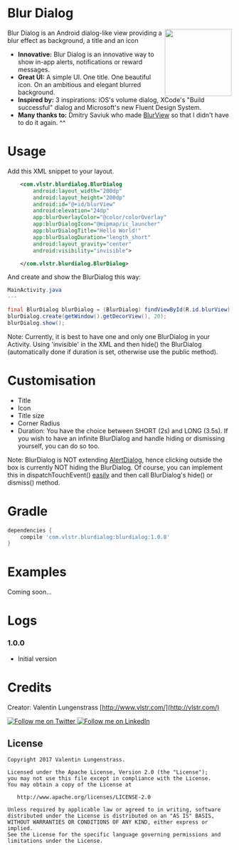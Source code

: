 # Blur Dialog

<img src="docs/static/logo.png" width=150 align=right>

Blur Dialog is an Android dialog-like view providing a blur effect as background, a title and an icon

* **Innovative:** Blur Dialog is an innovative way to show in-app alerts, notifications or reward messages.
* **Great UI:** A simple UI. One title. One beautiful icon. On an ambitious and elegant blurred background. 
* **Inspired by:** 3 inspirations: iOS's volume dialog, XCode's "Build successful" dialog and Microsoft's new Fluent Design System.
* **Many thanks to:** Dmitry Saviuk who made [BlurView](https://github.com/Dimezis/BlurView) so that I didn't have to do it again. ^^

# Usage

Add this XML snippet to your layout.

```xml
    <com.vlstr.blurdialog.BlurDialog
        android:layout_width="200dp"
        android:layout_height="200dp"
        android:id="@+id/blurView"
        android:elevation="24dp"
        app:blurOverlayColor="@color/colorOverlay"
        app:blurDialogIcon="@mipmap/ic_launcher"
        app:blurDialogTitle="Hello World!"
        app:blurDialogDuration="length_short"
        android:layout_gravity="center"
        android:visibility="invisible">

    </com.vlstr.blurdialog.BlurDialog>
```

And create and show the BlurDialog this way:

```java
MainActivity.java
---

final BlurDialog blurDialog = (BlurDialog) findViewById(R.id.blurView);
blurDialog.create(getWindow().getDecorView(), 20);
blurDialog.show();
```

Note: Currently, it is best to have one and only one BlurDialog in your Activity. Using 'invisible' in the XML and then hide() the BlurDialog (automatically done if duration is set, otherwise use the public method). 


# Customisation

* Title
* Icon
* Title size
* Corner Radius
* Duration: You have the choice between SHORT (2s) and LONG (3.5s). If you wish to have an infinite BlurDialog and handle hiding or dismissing yourself, you can do so too.

Note: BlurDialog is NOT extending [AlertDialog](https://developer.android.com/reference/android/app/AlertDialog.html), hence clicking outside the box is currently NOT hiding the BlurDialog. Of course, you can implement this in dispatchTouchEvent() [easily](http://stackoverflow.com/questions/36889141/hide-keyboard-in-fragment-on-outside-click) and then call BlurDialog's hide() or dismiss() method. 


# Gradle

```groovy
dependencies {
    compile 'com.vlstr.blurdialog:blurdialog:1.0.8'
}
```


# Examples

Coming soon...


# Logs

### 1.0.0

- Initial version



# Credits

Creator: Valentin Lungenstrass [http://www.vlstr.com/](http://vlstr.com/)

<a href="https://twitter.com/byvlstr">
  <img alt="Follow me on Twitter"
       src="https://raw.githubusercontent.com/florent37/DaVinci/master/mobile/src/main/res/drawable-hdpi/twitter.png" />
</a>
<a href="https://www.linkedin.com/in/valentin-lungenstrass-3a496b97/">
  <img alt="Follow me on LinkedIn"
       src="https://raw.githubusercontent.com/florent37/DaVinci/master/mobile/src/main/res/drawable-hdpi/linkedin.png" />
</a>


License
--------

    Copyright 2017 Valentin Lungenstrass.

    Licensed under the Apache License, Version 2.0 (the "License");
    you may not use this file except in compliance with the License.
    You may obtain a copy of the License at

       http://www.apache.org/licenses/LICENSE-2.0

    Unless required by applicable law or agreed to in writing, software
    distributed under the License is distributed on an "AS IS" BASIS,
    WITHOUT WARRANTIES OR CONDITIONS OF ANY KIND, either express or implied.
    See the License for the specific language governing permissions and
    limitations under the License.
